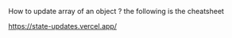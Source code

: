How to update array of an object ? the following is the cheatsheet

https://state-updates.vercel.app/
